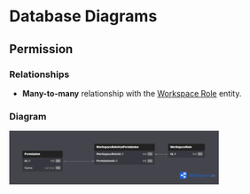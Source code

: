 # Database Diagrams

## Permission

### Relationships

- **Many-to-many** relationship with the [Workspace Role](../../domain/entities/Entity.WorkspaceRole.md) entity.

### Diagram

<img src="../../images/domain/diagrams/entities/diagram.permission.png" alt="Permission Diagram" width="75%"/>
